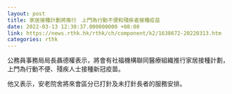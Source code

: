 ```yaml
---
layout: post
title: 家居接種計劃將推行　上門為行動不便和殘疾者接種疫苗
date: 2022-03-13 12:30:37.000000000 +08:00
link: https://news.rthk.hk/rthk/ch/component/k2/1638672-20220313.htm
categories: rthk
---
```


公務員事務局局長聶德權表示，將會有社福機構聯同醫療組織推行家居接種計劃，上門為行動不便、殘疾人士接種新冠疫苗。

他又表示，安老院舍將來會區分已打針及未打針長者的服務安排。
